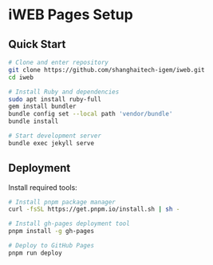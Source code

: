 # iWEB Pages Setup

## Quick Start
```sh
# Clone and enter repository
git clone https://github.com/shanghaitech-igem/iweb.git
cd iweb

# Install Ruby and dependencies
sudo apt install ruby-full
gem install bundler
bundle config set --local path 'vendor/bundle'
bundle install

# Start development server
bundle exec jekyll serve
```

## Deployment

Install required tools:
```sh
# Install pnpm package manager
curl -fsSL https://get.pnpm.io/install.sh | sh -

# Install gh-pages deployment tool 
pnpm install -g gh-pages

# Deploy to GitHub Pages
pnpm run deploy
```
